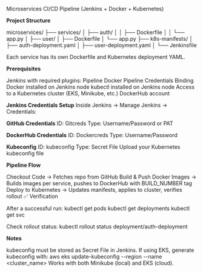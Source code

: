 Microservices CI/CD Pipeline (Jenkins + Docker + Kubernetes)

**Project Structure**

microservices/
├── services/
│   ├── auth/
│   │   ├── Dockerfile
│   │   └── app.py
│   ├── user/
│       ├── Dockerfile
│       └── app.py
├── k8s-manifests/
│   ├── auth-deployment.yaml
│   ├── user-deployment.yaml
│
└── Jenkinsfile

Each service has its own Dockerfile and Kubernetes deployment YAML.

**Prerequisites**

Jenkins with required plugins:
Pipeline
Docker Pipeline
Credentials Binding
Docker installed on Jenkins node
kubectl installed on Jenkins node
Access to a Kubernetes cluster (EKS, Minikube, etc.)
DockerHub account

**Jenkins Credentials Setup**
Inside Jenkins → Manage Jenkins → Credentials:

**GitHub Credentials**
ID: Gitcreds
Type: Username/Password or PAT

**DockerHub Credentials**
ID: Dockercreds
Type: Username/Password

**Kubeconfig**
ID: kubeconfig
Type: Secret File
Upload your Kubernetes kubeconfig file

**Pipeline Flow**

Checkout Code → Fetches repo from GitHub
Build & Push Docker Images → Builds images per service, pushes to DockerHub with BUILD_NUMBER tag
Deploy to Kubernetes → Updates manifests, applies to cluster, verifies rollout
✅ Verification

After a successful run:
kubectl get pods
kubectl get deployments
kubectl get svc

Check rollout status:
kubectl rollout status deployment/auth-deployment

**Notes**

kubeconfig must be stored as Secret File in Jenkins.
If using EKS, generate kubeconfig with:
aws eks update-kubeconfig --region <region> --name <cluster_name>
Works with both Minikube (local) and EKS (cloud).


